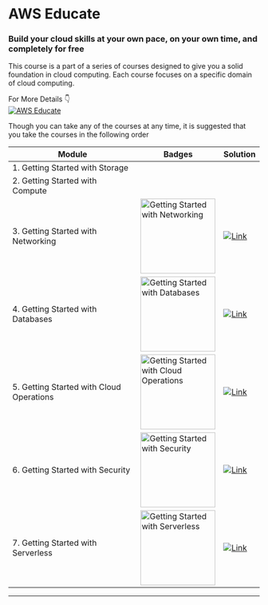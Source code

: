 # AWS Educate
### Build your cloud skills at your own pace, on your own time, and completely for free
This course is a part of a series of courses designed to give you a solid foundation in cloud computing. Each course focuses on a specific domain of cloud computing.

For More Details 👇<br /> 
[![AWS Educate](https://img.shields.io/badge/AWS_Educate-000?style=for-the-badge&logo=amazonwebservices&logoColor=000&color=ff9900)](https://aws.amazon.com/education/awseducate/)

Though you can take any of the courses at any time, it is suggested that you take the courses in the following order

| Module                            | Badges | Solution |
|---------------------------------------|---|---|
| 1. Getting Started with Storage          |   |   | 
| 2. Getting Started with Compute          |   |   |
| 3. Getting Started with Networking       | <img src="https://github.com/user-attachments/assets/0f0445fe-0f3b-4cdc-98d8-17812c4d27a6" alt="Getting Started with Networking" width="150"/>  | [![Link](https://img.shields.io/badge/Networking-red?style=for-the-badge&logo=amazonroute53&logoColor=white&logoSize=auto&color=%238C4FFF)](https://github.com/debabrata2050/AWS-reStart/blob/main/AWS%20Educate/3.%20Getting%20Started%20with%20Networking.md)  |
| 4. Getting Started with Databases        | <img src="https://github.com/user-attachments/assets/fbf9d3be-27b0-405e-94bc-1e0407511b0e" alt="Getting Started with Databases" width="150"/>  | [![Link](https://img.shields.io/badge/Database-blue?style=for-the-badge&logo=amazonrds&logoColor=white&logoSize=auto&color=%23527FFF)](https://github.com/debabrata2050/AWS-reStart/blob/main/AWS%20Educate/4.%20Getting%20Started%20with%20Databases.md)  |
| 5. Getting Started with Cloud Operations | <img src="https://github.com/user-attachments/assets/26e2a09e-a916-4602-b806-deffed46019b" alt="Getting Started with Cloud Operations" width="150"/>  | [![Link](https://img.shields.io/badge/Cloud%20Ops-green?style=for-the-badge&logo=awsorganizations&logoSize=auto&color=%23E7157B)](https://github.com/debabrata2050/AWS-reStart/blob/main/AWS%20Educate/5.%20Getting%20Started%20with%20Cloud%20Operations.md)   |
| 6. Getting Started with Security         | <img src="https://github.com/user-attachments/assets/29973648-1646-4b7c-80e9-c5141c7f9deb" alt="Getting Started with Security" width="150"/>  | [![Link](https://img.shields.io/badge/Security-red?style=for-the-badge&logo=amazoncognito&logoColor=white&logoSize=auto&color=%23DD344C)](https://github.com/debabrata2050/AWS-reStart/blob/main/AWS%20Educate/6.%20Getting%20Started%20with%20Security.md)  |
| 7. Getting Started with Serverless       | <img src="https://github.com/user-attachments/assets/3f9a3c4a-84be-42b2-805b-992bc4ae586e" alt="Getting Started with Serverless" width="150"/>   | [![Link](https://img.shields.io/badge/Serverless-red?style=for-the-badge&logo=amazons3&logoColor=white&logoSize=auto&color=%23569A31)](https://github.com/debabrata2050/AWS-reStart/blob/main/AWS%20Educate/7.%20Getting%20Started%20with%20Serverless.md)  |

***

